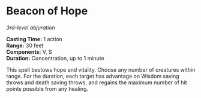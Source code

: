 # Beacon of Hope 
_3rd-level abjuration_ 

**Casting Time:** 1 action   
**Range:** 30 feet   
**Components:** V, S    
**Duration:** Concentration, up to 1 minute 

This spell bestows hope and vitality. Choose any number of creatures within range. For the duration, each target has advantage on Wisdom saving throws and death saving throws, and regains the maximum number of hit points possible from any healing. 
